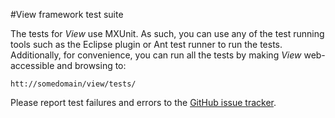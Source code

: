 #View framework test suite

The tests for *View* use MXUnit. As such, you can use any of the test running tools such as the Eclipse plugin or Ant test runner to run the tests. Additionally, for convenience, you can run all the tests by making *View* web-accessible and browsing to:

	htt://somedomain/view/tests/

Please report test failures and errors to the [GitHub issue tracker](https://github.com/DominicWatosn/view/issues).